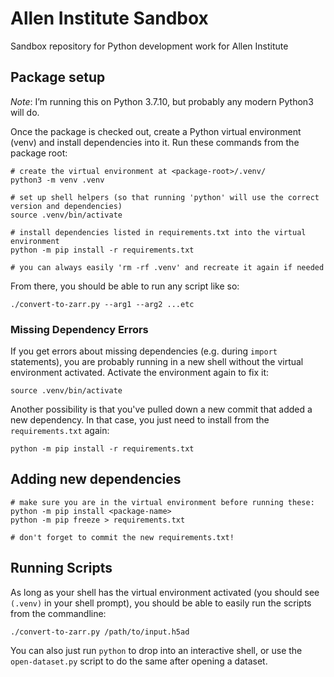 # Allen Institute Sandbox
Sandbox repository for Python development work for Allen Institute

## Package setup
*Note*: I’m running this on Python 3.7.10, but probably any modern Python3 will do.

Once the package is checked out, create a Python virtual environment (venv) and install dependencies into it. Run these commands from the package root:
```shell
# create the virtual environment at <package-root>/.venv/
python3 -m venv .venv

# set up shell helpers (so that running 'python' will use the correct version and dependencies)
source .venv/bin/activate

# install dependencies listed in requirements.txt into the virtual environment
python -m pip install -r requirements.txt

# you can always easily 'rm -rf .venv' and recreate it again if needed
```

From there, you should be able to run any script like so:
```shell
./convert-to-zarr.py --arg1 --arg2 ...etc
```

### Missing Dependency Errors

If you get errors about missing dependencies (e.g. during `import` statements), you are probably running in a new shell without the virtual environment activated. Activate the environment again to fix it:
```shell
source .venv/bin/activate
```

Another possibility is that you've pulled down a new commit that added a new dependency. In that case, you just need to install from the `requirements.txt` again:
```shell
python -m pip install -r requirements.txt
```

## Adding new dependencies
```shell
# make sure you are in the virtual environment before running these:
python -m pip install <package-name>
python -m pip freeze > requirements.txt

# don't forget to commit the new requirements.txt!
```

## Running Scripts
As long as your shell has the virtual environment activated (you should see `(.venv)` in your shell prompt), you should be able to easily run the scripts from the commandline:
```shell
./convert-to-zarr.py /path/to/input.h5ad
```

You can also just run `python` to drop into an interactive shell, or use the `open-dataset.py` script to do the same after opening a dataset.


